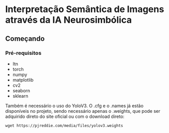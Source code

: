 # Interpretação Semântica de Imagens através da IA Neurosimbólica



## Começando



### Pré-requisitos

* ltn
* torch
* numpy
* matplotlib
* cv2
* seaborn
* sklearn

Também é necessário o uso do YoloV3. O .cfg e o .names já estão disponíveis no projeto, sendo necessário apenas o .weights, que pode ser adquirido direto do site oficial ou com o download direto:

`wget https://pjreddie.com/media/files/yolov3.weights`


